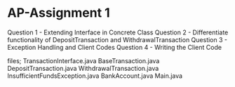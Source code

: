 # AP-Assignment 1
Question 1 - Extending Interface in Concrete Class
Question 2 - Differentiate functionality of DepositTransaction 
and WithdrawalTransaction 
Question 3 - Exception Handling and Client Codes
Question 4 - Writing the Client Code

files;
TransactionInterface.java
BaseTransaction.java
DepositTransaction.java
WithdrawalTransaction.java
InsufficientFundsException.java
BankAccount.java
Main.java

